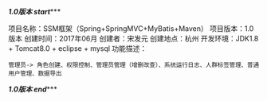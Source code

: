 
*****************************************1.0版本 start********************************************

项目名称：SSM框架（Spring+SpringMVC+MyBatis+Maven）
项目版本：1.0版本
创建时间：2017年06月
创建者：宋发元
创建地点：杭州
开发环境：JDK1.8 + Tomcat8.0 + eclipse + mysql
功能描述：

	管理员-> 角色创建、权限控制、管理员管理（增删改查）、系统运行日志、人群标签管理、普通用户管理、数据导出


*****************************************1.0版本 end********************************************